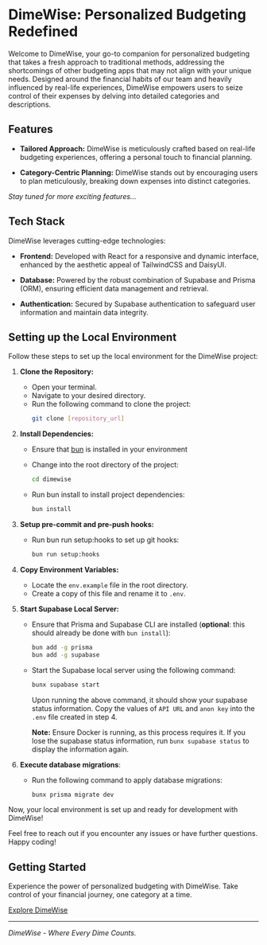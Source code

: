 # DimeWise: Personalized Budgeting Redefined

Welcome to DimeWise, your go-to companion for personalized budgeting that takes a fresh approach to traditional methods, addressing the shortcomings of other budgeting apps that may not align with your unique needs. Designed around the financial habits of our team and heavily influenced by real-life experiences, DimeWise empowers users to seize control of their expenses by delving into detailed categories and descriptions.

## Features

- **Tailored Approach:** DimeWise is meticulously crafted based on real-life budgeting experiences, offering a personal touch to financial planning.

- **Category-Centric Planning:** DimeWise stands out by encouraging users to plan meticulously, breaking down expenses into distinct categories.

_Stay tuned for more exciting features..._

## Tech Stack

DimeWise leverages cutting-edge technologies:

- **Frontend:** Developed with React for a responsive and dynamic interface, enhanced by the aesthetic appeal of TailwindCSS and DaisyUI.

- **Database:** Powered by the robust combination of Supabase and Prisma (ORM), ensuring efficient data management and retrieval.

- **Authentication:** Secured by Supabase authentication to safeguard user information and maintain data integrity.

## Setting up the Local Environment

Follow these steps to set up the local environment for the DimeWise project:

1.  **Clone the Repository:**

    - Open your terminal.
    - Navigate to your desired directory.
    - Run the following command to clone the project:
      ```bash
      git clone [repository_url]
      ```

2.  **Install Dependencies:**

    - Ensure that [bun](https://bun.sh/docs/installation) is installed in your environment

    - Change into the root directory of the project:
      ```bash
      cd dimewise
      ```
    - Run bun install to install project dependencies:
      ```bash
      bun install
      ```

3.  **Setup pre-commit and pre-push hooks:**

    - Run bun run setup:hooks to set up git hooks:
      ```bash
      bun run setup:hooks
      ```

4.  **Copy Environment Variables:**

    - Locate the `env.example` file in the root directory.
    - Create a copy of this file and rename it to `.env`.

5.  **Start Supabase Local Server:**

    - Ensure that Prisma and Supabase CLI are installed (**optional**: this should already be done with `bun install`):
      ```bash
      bun add -g prisma
      bun add -g supabase
      ```
    - Start the Supabase local server using the following command:

      ```bash
      bunx supabase start
      ```

      Upon running the above command, it should show your supabase status information. Copy the values of `API URL` and `anon key` into the `.env` file created in step 4.

      **Note:** Ensure Docker is running, as this process requires it. If you lose the supabase status information, run `bunx supabase status` to display the information again.

6.  **Execute database migrations**:

    - Run the following command to apply database migrations:
      ```bash
      bunx prisma migrate dev
      ```

Now, your local environment is set up and ready for development with DimeWise!

Feel free to reach out if you encounter any issues or have further questions. Happy coding!

## Getting Started

Experience the power of personalized budgeting with DimeWise. Take control of your financial journey, one category at a time.

[Explore DimeWise](#)

---

_DimeWise - Where Every Dime Counts._

```

```
